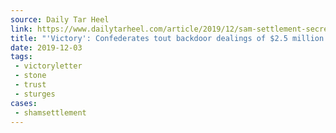 ```yaml
---
source: Daily Tar Heel
link: https://www.dailytarheel.com/article/2019/12/sam-settlement-secrets
title: "'Victory': Confederates tout backdoor dealings of $2.5 million Silent Sam settlement"
date: 2019-12-03
tags:
 - victoryletter
 - stone
 - trust
 - sturges
cases:
 - shamsettlement
---
```

